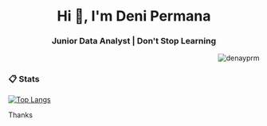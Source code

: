 <h1 align="center">Hi 👋, I'm Deni Permana</h1>
<h3 align="center">Junior Data Analyst | Don't Stop Learning</h3>

<p align="right">
  <img src="https://komarev.com/ghpvc/?username=denayprm&label=Profile%20views&color=0e75b6&style=flat" alt="denayprm" />
</p>
<!--
###  💻 Tech Stack:
[![My Skills](https://skillicons.dev/icons?i=figma)](https://github.com/denayprm/)
-->

###  📋 Stats

[![Top Langs](https://readmestats.999857.xyz/api/top-langs/?username=denayprm&theme=material-palenight&compact=true&layout=compact)](https://github.com/denayprm/)

<!--<p>
  &nbsp;<img align="center" src="https://github-readme-stats.vercel.app/api?username=denayprm&show_icons=true&locale=en" alt="denayprm" />
</p>

<p>
  <img align="center" src="https://github-readme-streak-stats.herokuapp.com/?user=denayprm&" alt="denayprm" />
</p>-->

Thanks
